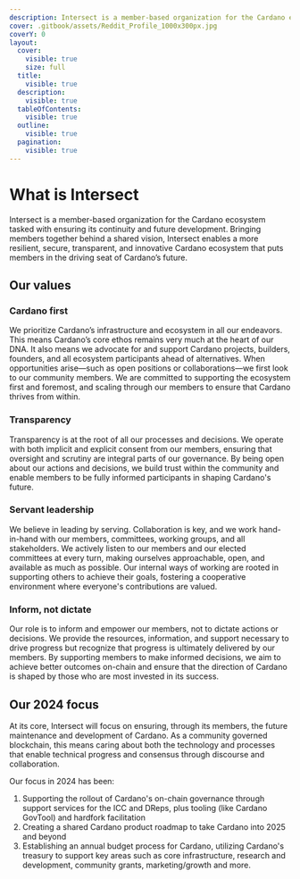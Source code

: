 ```yaml
---
description: Intersect is a member-based organization for the Cardano ecosystem
cover: .gitbook/assets/Reddit_Profile_1000x300px.jpg
coverY: 0
layout:
  cover:
    visible: true
    size: full
  title:
    visible: true
  description:
    visible: true
  tableOfContents:
    visible: true
  outline:
    visible: true
  pagination:
    visible: true
---
```


# What is Intersect

Intersect is a member-based organization for the Cardano ecosystem tasked with ensuring its continuity and future development. Bringing members together behind a shared vision, Intersect enables a more resilient, secure, transparent, and innovative Cardano ecosystem that puts members in the driving seat of Cardano’s future.

## **Our values**

### Cardano first

We prioritize Cardano’s infrastructure and ecosystem in all our endeavors. This means Cardano’s core ethos remains very much at the heart of our DNA. It also means we advocate for and support Cardano projects, builders, founders, and all ecosystem participants ahead of alternatives. When opportunities arise—such as open positions or collaborations—we first look to our community members. We are committed to supporting the ecosystem first and foremost, and scaling through our members to ensure that Cardano thrives from within.

### Transparency

Transparency is at the root of all our processes and decisions. We operate with both implicit and explicit consent from our members, ensuring that oversight and scrutiny are integral parts of our governance. By being open about our actions and decisions, we build trust within the community and enable members to be fully informed participants in shaping Cardano's future.

### Servant leadership

We believe in leading by serving. Collaboration is key, and we work hand-in-hand with our members, committees, working groups, and all stakeholders. We actively listen to our members and our elected committees at every turn, making ourselves approachable, open, and available as much as possible. Our internal ways of working are rooted in supporting others to achieve their goals, fostering a cooperative environment where everyone's contributions are valued.

### Inform, not dictate

Our role is to inform and empower our members, not to dictate actions or decisions. We provide the resources, information, and support necessary to drive progress but recognize that progress is ultimately delivered by our members. By supporting members to make informed decisions, we aim to achieve better outcomes on-chain and ensure that the direction of Cardano is shaped by those who are most invested in its success.

## Our 2024 focus

At its core, Intersect will focus on ensuring, through its members, the future maintenance and development of Cardano. As a community governed blockchain, this means caring about both the technology and processes that enable technical progress and consensus through discourse and collaboration.

Our focus in 2024 has been:

1. Supporting the rollout of Cardano's on-chain governance through support services for the ICC and DReps, plus tooling (like Cardano GovTool) and hardfork facilitation
2. Creating a shared Cardano product roadmap to take Cardano into 2025 and beyond
3. Establishing an annual budget process for Cardano, utilizing Cardano's treasury to support key areas such as core infrastructure, research and development, community grants, marketing/growth and more.&#x20;
